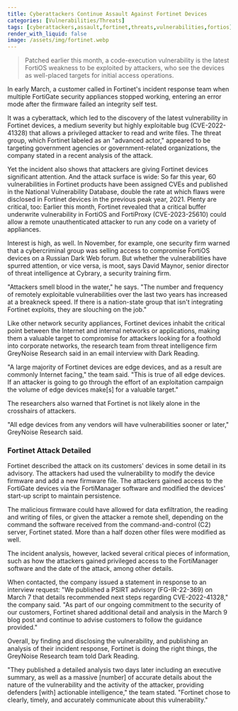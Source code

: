 ```yaml
---
title: Cyberattackers Continue Assault Against Fortinet Devices
categories: [Vulnerabilities/Threats]
tags: [cyberattackers,assault,fortinet,threats,vulnerabilities,fortios]
render_with_liquid: false
image: /assets/img/fortinet.webp
---
```


> Patched earlier this month, a code-execution vulnerability is the latest FortiOS weakness to be exploited by attackers, who see the devices as well-placed targets for initial access operations.

In early March, a customer called in Fortinet's incident response team when multiple FortiGate security appliances stopped working, entering an error mode after the firmware failed an integrity self test.

It was a cyberattack, which led to the discovery of the latest vulnerability in Fortinet devices, a medium severity but highly exploitable bug (CVE-2022-41328) that allows a privileged attacker to read and write files. The threat group, which Fortinet labeled as an "advanced actor," appeared to be targeting government agencies or government-related organizations, the company stated in a recent analysis of the attack.

Yet the incident also shows that attackers are giving Fortinet devices significant attention. And the attack surface is wide: So far this year, 60 vulnerabilities in Fortinet products have been assigned CVEs and published in the National Vulnerability Database, double the rate at which flaws were disclosed in Fortinet devices in the previous peak year, 2021. Plenty are critical, too: Earlier this month, Fortinet revealed that a critical buffer underwrite vulnerability in FortiOS and FortiProxy (CVE-2023-25610) could allow a remote unauthenticated attacker to run any code on a variety of appliances.

Interest is high, as well. In November, for example, one security firm warned that a cybercriminal group was selling access to compromise FortiOS devices on a Russian Dark Web forum. But whether the vulnerabilities have spurred attention, or vice versa, is moot, says David Maynor, senior director of threat intelligence at Cybrary, a security training firm.

"Attackers smell blood in the water," he says. "The number and frequency of remotely exploitable vulnerabilities over the last two years has increased at a breakneck speed. If there is a nation-state group that isn't integrating Fortinet exploits, they are slouching on the job."

Like other network security appliances, Fortinet devices inhabit the critical point between the Internet and internal networks or applications, making them a valuable target to compromise for attackers looking for a foothold into corporate networks, the research team from threat intelligence firm GreyNoise Research said in an email interview with Dark Reading.

"A large majority of Fortinet devices are edge devices, and as a result are commonly Internet facing," the team said. "This is true of all edge devices. If an attacker is going to go through the effort of an exploitation campaign the volume of edge devices make[s] for a valuable target."

The researchers also warned that Fortinet is not likely alone in the crosshairs of attackers.

"All edge devices from any vendors will have vulnerabilities sooner or later," GreyNoise Research said.

### Fortinet Attack Detailed

Fortinet described the attack on its customers' devices in some detail in its advisory. The attackers had used the vulnerability to modify the device firmware and add a new firmware file. The attackers gained access to the FortiGate devices via the FortiManager software and modified the devices' start-up script to maintain persistence.

The malicious firmware could have allowed for data exfiltration, the reading and writing of files, or given the attacker a remote shell, depending on the command the software received from the command-and-control (C2) server, Fortinet stated. More than a half dozen other files were modified as well.

The incident analysis, however, lacked several critical pieces of information, such as how the attackers gained privileged access to the FortiManager software and the date of the attack, among other details. 

When contacted, the company issued a statement in response to an interview request: "We published a PSIRT advisory (FG-IR-22-369) on March 7 that details recommended next steps regarding CVE-2022-41328," the company said. "As part of our ongoing commitment to the security of our customers, Fortinet shared additional detail and analysis in the March 9 blog post and continue to advise customers to follow the guidance provided."

Overall, by finding and disclosing the vulnerability, and publishing an analysis of their incident response, Fortinet is doing the right things, the GreyNoise Research team told Dark Reading.

"They published a detailed analysis two days later including an executive summary, as well as a massive [number] of accurate details about the nature of the vulnerability and the activity of the attacker, providing defenders [with] actionable intelligence," the team stated. "Fortinet chose to clearly, timely, and accurately communicate about this vulnerability."